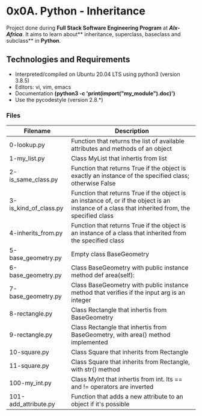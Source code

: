 # **0x0A. Python - Inheritance**

Project done during **Full Stack Software Engineering Program** at ***Alx-Africa***. It aims to learn about** inheritance, superclass, baseclass and subclass** in **Python**.

## **Technologies and Requirements**
- Interpreted/compiled on Ubuntu 20.04 LTS using python3 (version 3.8.5)
- Editors: vi, vim, emacs
- Documentation **(python3 -c 'print(__import__("my_module").__doc__)')**
- Use the pycodestyle (version 2.8.*)

### **Files**

|Filename| Description|
|--------|------------|
|0-lookup.py|	Function that returns the list of available attributes and methods of an object
|1-my_list.py|	Class MyList that inhertis from list
|2-is_same_class.py|	Function that returns True if the object is exactly an instance of the specified class; otherwise False
|3-is_kind_of_class.py|	Function that returns True if the object is an instance of, or if the object is an instance of a class that inherited from, the specified class
|4-inherits_from.py|	Function that returns True if the object is an instance of a class that inherited from the specified class
|5-base_geometry.py|	Empty class BaseGeometry
|6-base_geometry.py|	Class BaseGeometry with public instance method def area(self):
|7-base_geometry.py|	Class BaseGeometry with public instance method that verifies if the input arg is an integer
|8-rectangle.py|	Class Rectangle that inhertis from BaseGeometry
|9-rectangle.py|	Class Rectangle that inhertis from BaseGeometry, with area() method implemented
|10-square.py|	Class Square that inherits from Rectangle
|11-square.py|	Class Square that inherits from Rectangle, with str() method
|100-my_int.py|	Class MyInt that inhertis from int. Its == and != operators are inverted
|101-add_attribute.py|	Function that adds a new attribute to an object if it's possible

